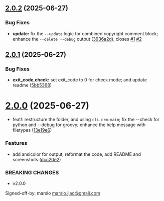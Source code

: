 ## [2.0.2](https://github.com/marslo/cr-manager/compare/v2.0.1...v2.0.2) (2025-06-27)


### Bug Fixes

* **update:** fix the `--update` logic for combined copyright comment block; enhance the `--delete --debug` output ([3936a2d](https://github.com/marslo/cr-manager/commit/3936a2db66f163759ba5daf82d93632e0873cee8)), closes [#1](https://github.com/marslo/cr-manager/issues/1) [#2](https://github.com/marslo/cr-manager/issues/2)

## [2.0.1](https://github.com/marslo/cr-manager/compare/v2.0.0...v2.0.1) (2025-06-27)


### Bug Fixes

* **exit_code,check:** set exit_code to 0 for check mode; and update readme ([5bb5368](https://github.com/marslo/cr-manager/commit/5bb5368d90a48d1fbf6bd7170819c67585e37d10))

# [2.0.0](https://github.com/marslo/cr-manager/compare/v1.1.0...v2.0.0) (2025-06-27)


* feat!: restructure the folder, and using `cli.crm:main`; fix the --check for python and --debug for groovy; enhance the help message with filetypes ([13e19e6](https://github.com/marslo/cr-manager/commit/13e19e6a34c01e9e2a64b556944f614bd8bd96df))


### Features

* add ansicolor for output, reformat the code, add README and screenshots ([dcc20e2](https://github.com/marslo/cr-manager/commit/dcc20e21ab4686ccd6c1bd629ae32432c76e7341))


### BREAKING CHANGES

* v2.0.0

Signed-off-by: marslo <marslo.jiao@gmail.com>

